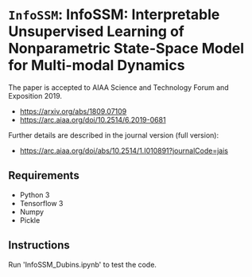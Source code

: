 # `InfoSSM`: InfoSSM: Interpretable Unsupervised Learning of Nonparametric State-Space Model for Multi-modal Dynamics

The paper is accepted to AIAA Science and Technology Forum and Exposition 2019.

- https://arxiv.org/abs/1809.07109
- https://arc.aiaa.org/doi/10.2514/6.2019-0681

Further details are described in the journal version (full version):
- https://arc.aiaa.org/doi/abs/10.2514/1.I010891?journalCode=jais

## Requirements

- Python 3
- Tensorflow 3
- Numpy
- Pickle

## Instructions

Run 'InfoSSM_Dubins.ipynb' to test the code.

